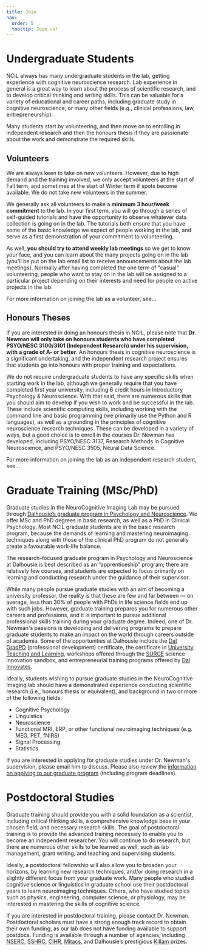 ```yaml
---
title: Join
nav:
  order: 5
  tooltip: Join us!
---
```


# Undergraduate Students
NCIL always has many undergraduate students in the lab, getting experience with cognitive neuroscience research. Lab experience in general is a great way to learn about the process of scientific research, and to develop critical thinking and writing skills. This can be valuable for a variety of educational and career paths, including graduate study in cognitive neuroscience, or many other fields (e.g., clinical professions, law, entrepreneurship).

Many students start by volunteering, and then move on to enrolling in independent research and then the honours thesis if they are passionate about the work and demonstrate the required skills. 

## Volunteers
We are always keen to take on new volunteers. However, due to high demand and the training involved, we only accept volunteers at the start of Fall term, and sometimes at the start of Winter term if spots become available. We do not take new volunteers in the summer.

We generally ask all volunteers to make a **minimum 3 hour/week commitment** to the lab. In your first term, you will go through a series of self-guided tutorials and have the opportunity to observe whatever data collection is going on in the lab. The tutorials both ensure that you have some of the basic knowledge we expect of people working in the lab, and serve as a first demonstration of your commitment to volunteering. 

As well, **you should try to attend weekly lab meetings** so we get to know your face, and you can learn about the many projects going on in the lab (you'll be put on the lab email list to receive announcements about the lab meetings). Normally after having completed the one term of "casual" volunteering, people who want to stay on in the lab will be assigned to a particular project depending on their interests and need for people on active projects in the lab. 

For more information on joining the lab as a volunteer, see… 

## Honours Theses
If you are interested in doing an honours thesis in NCIL, please note that **Dr. Newman will only take on honours students who have completed PSYO/NESC 3100/3101 (Independent Research) under his supervision, with a grade of A- or better**. An honours thesis in cognitive neuroscience is a significant undertaking, and the independent research project ensures that students go into honours with proper training and expectations.

We do not require undergraduate students to have any specific skills when starting work in the lab, although we generally require that you have completed first year university, including 6 credit hours in Introductory Psychology & Neuroscience. With that said, there are numerous skills that you should aim to develop if you wish to work and be successful in the lab. These include scientific computing skills, including working with the command line and basic programming (we primarily use the Python and R languages), as well as a grounding in the principles of cognitive neuroscience research techniques. These can be developed in a variety of ways, but a good choice is to enroll in the courses Dr. Newman has developed, including PSYO/NESC 3137, Research Methods in Cognitive Neuroscience, and PSYO/NESC 3505, Neural Data Science. 

For more information on joining the lab as an independent research student, see…

# Graduate Training (MSc/PhD)
Graduate studies in the NeuroCognitive Imaging Lab may be pursued through [Dalhousie’s graduate program in Psychology and Neuroscience](https://www.dal.ca/faculty/science/psychology_neuroscience/programs/graduate-programs.html). We offer MSc and PhD degrees in basic research, as well as a PhD in Clinical Psychology. Most NCIL graduate students are in the basic research program, because the demands of learning and mastering neuroimaging techniques along with those of the clinical PhD program do not generally create a favourable work-life balance.

The research-focused graduate program in Psychology and Neuroscience at Dalhousie is best described as an “apprenticeship” program; there are relatively few courses, and students are expected to focus primarily on learning and conducting research under the guidance of their supervisor. 

While many people pursue graduate studies with an aim of becoming a university professor, the reality is that these are few and far between — on average, less than 30% of people with PhDs in life science fields end up with such jobs. However, graduate training prepares you for numerous other careers and professions, and it is important to pursue additional professional skills training during your graduate degree. Indeed, one of Dr. Newman's passions is developing and delivering programs to prepare graduate students to make an impact on the world through careers outside of academia. Some of the opportunities at Dalhousie include the [Dal GradPD](https://www.dal.ca/faculty/gradstudies/current-students/professional-development/gradpd.html) (professional development) certificate, the certificate in [University Teaching and Learning](https://www.dal.ca/dept/clt/programs/CUTL.html), workshops offered through the [SURGE](https://surgeinnovation.ca) science innovation sandbox, and entrepreneurial training programs offered by [Dal Innovates](https://dalinnovates.ca).

Ideally, students wishing to pursue graduate studies in the NeuroCognitive Imaging lab should have a demonstrated experience conducting scientific research (i.e., honours thesis or equivalent), and background in two or more of the following fields:

- Cognitive Psychology
- Linguistics
- Neuroscience
- Functional MRI, ERP, or other functional neuroimaging techniques (e.g. MEG, PET, fNIRS)
- Signal Processing
- Statistics

If you are interested in applying for graduate studies under Dr. Newman's supervision, please email him to discuss. Please also review the [information on applying to our graduate program](https://www.dal.ca/faculty/science/psychology_neuroscience/programs/graduate-programs/application-procedures.html) (including program deadlines). 

# Postdoctoral Studies
Graduate training should provide you with a solid foundation as a scientist, including critical thinking skills, a comprehensive knowledge base in your chosen field, and necessary research skills. The goal of postdoctoral training is to provide the advanced training necessary to enable you to become an independent researcher. You will continue to do research, but there are numerous other skills to be learned as well, such as lab management, grant writing, and teaching and supervising students.

Ideally, a postdoctoral fellowship will also allow you to broaden your horizons, by learning new research techniques, and/or doing research in a slightly different focus from your graduate work. Many people who studied cognitive science or linguistics in graduate school use their postdoctoral years to learn neuroimaging techniques. Others, who have studied topics such as physics, engineering, computer science, or physiology, may be interested in mastering the skills of cognitive science.

If you are interested in postdoctoral training, please contact Dr. Newman. Postdoctoral scholars must have a strong enough track record to obtain their own funding, as our lab does not have funding available to support postdocs. Funding is available through a number of agencies, including [NSERC](https://www.nserc-crsng.gc.ca), [SSHRC](https://www.sshrc-crsh.gc.ca), [CIHR](https://cihr-irsc.gc.ca), [Mitacs](https://www.mitacs.ca/en), and Dalhousie’s prestigious [Killam](https://www.dal.ca/faculty/gradstudies/why-dal/killam-advantage.html) prizes. 
